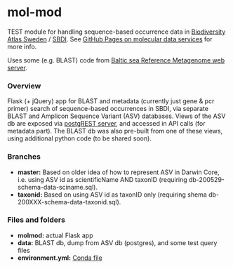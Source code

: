 # mol-mod
TEST module for handling sequence-based occurrence data in [Biodiversity Atlas Sweden](https://bioatlas.se/) / [SBDI](https://biodiversitydata.se/). See [GitHub Pages on molecular data services](https://biodiversitydata-se.github.io/mol-data/) for more info.

Uses some (e.g. BLAST) code from [Baltic sea Reference Metagenome web server](https://github.com/EnvGen/BARM_web_server).

### Overview
Flask (+ jQuery) app for BLAST and metadata (currently just gene & pcr primer) search of sequence-based occurrences in SBDI, via separate BLAST and Amplicon Sequence Variant (ASV) databases. Views of the ASV db are exposed via [postgREST server](https://postgrest.org/en/v7.0.0/index.html), and accessed in API calls (for metadata part). The BLAST db was also pre-built from one of these views, using additional python code (to be shared soon).

### Branches
* **master:** Based on older idea of how to represent ASV in Darwin Core, i.e. using ASV id as scientificName AND taxonID (requiring db-200529-schema-data-sciname.sql).
* **taxonid:** Based on using ASV id as taxonID only (requiring shema db-200XXX-schema-data-taxonid.sql).

### Files and folders
* **molmod:** actual Flask app
* **data:** BLAST db, dump from ASV db (postgres), and some test query files
* **environment.yml:** [Conda file](https://docs.conda.io/projects/conda/en/latest/user-guide/tasks/manage-environments.html#creating-an-environment-from-an-environment-yml-file)
